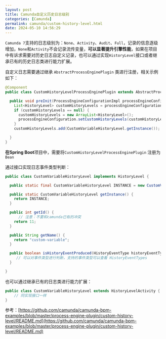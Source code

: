 ```yaml
---
layout: post
title: Camunda自定义历史日志级别
categories: [Camunda]
permalink: camunda/custom-history-level.html
date: 2024-05-10 14:56:29
---
```


`Camunda 7`支持的日志级别为：`None`、`Activity`、`Audit`、`Full`，记录的信息逐级增加，`None`和`Activity`不会记录流传变量，**可以显著提升引擎性能**，如果在项目中有诉求需要对历史日志自定义记录，也可以通过实现`HistoryLevel`接口或者继承已有的历史日志类进行能力扩展。



自定义日志需要通过继承 `AbstractProcessEnginePlugin` 类进行注册，相关示例如下：

```java
@Component
public class CustomHistoryLevelProcessEnginePlugin extends AbstractProcessEnginePlugin {

  public void preInit(ProcessEngineConfigurationImpl processEngineConfiguration) {
    List<HistoryLevel> customHistoryLevels = processEngineConfiguration.getCustomHistoryLevels();
    if (customHistoryLevels == null) {
      customHistoryLevels = new ArrayList<HistoryLevel>();
      processEngineConfiguration.setCustomHistoryLevels(customHistoryLevels);
    }
    customHistoryLevels.add(CustomVariableHistoryLevel.getInstance());

  }
}
```



**在Spring Boot**项目中，需要将`CustomHistoryLevelProcessEnginePlugin` 注册为`Bean`



通过接口实现日志事件类型判断：

```java
public class CustomVariableHistoryLevel implements HistoryLevel {

  public static final CustomVariableHistoryLevel INSTANCE = new CustomVariableHistoryLevel();

  public static CustomVariableHistoryLevel getInstance() {
    return INSTANCE;
  }

  public int getId() {
      // 注意：不要和camunda已有的冲突
    return 11;
  }

  public String getName() {
    return "custom-variable";
  }

  public boolean isHistoryEventProduced(HistoryEventType historyEventType, Object entity) {
     // 可以对事件类型进行判断，支持的事件类型可以查看 HistoryEventTypes
  }

}
```



也可以通过继承已有的日志类进行能力扩展：

```java
public class CustomVariableHistoryLevel extends HistoryLevelActivity {
    // 同实现接口一样
}
```



参考：[https://github.com/camunda/camunda-bpm-examples/blob/master/process-engine-plugin/custom-history-level/README.md](https://github.com/camunda/camunda-bpm-examples/blob/master/process-engine-plugin/custom-history-level/README.md)